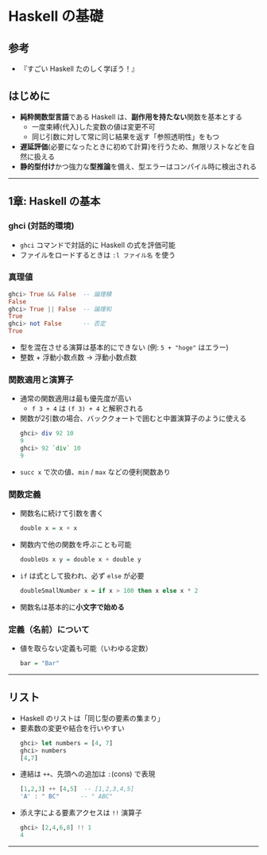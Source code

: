 # Haskell の基礎

## 参考
- 『すごい Haskell たのしく学ぼう！』

## はじめに
- **純粋関数型言語**である Haskell は、**副作用を持たない**関数を基本とする  
  - 一度束縛(代入)した変数の値は変更不可  
  - 同じ引数に対して常に同じ結果を返す「参照透明性」をもつ  
- **遅延評価**(必要になったときに初めて計算)を行うため、無限リストなどを自然に扱える  
- **静的型付け**かつ強力な**型推論**を備え、型エラーはコンパイル時に検出される  

---

## 1章: Haskell の基本

### ghci (対話的環境)
- `ghci` コマンドで対話的に Haskell の式を評価可能  
- ファイルをロードするときは `:l ファイル名` を使う

### 真理値
```haskell
ghci> True && False  -- 論理積
False
ghci> True || False  -- 論理和
True
ghci> not False      -- 否定
True
```
- 型を混在させる演算は基本的にできない (例: `5 + "hoge"` はエラー)  
- 整数 + 浮動小数点数 → 浮動小数点数

### 関数適用と演算子
- 通常の関数適用は最も優先度が高い  
  - `f 3 + 4` は `(f 3) + 4` と解釈される  
- 関数が2引数の場合、バッククォートで囲むと中置演算子のように使える  
  ```haskell
  ghci> div 92 10
  9
  ghci> 92 `div` 10
  9
  ```
- `succ x` で次の値、`min` / `max` などの便利関数あり

### 関数定義
- 関数名に続けて引数を書く
  ```haskell
  double x = x + x
  ```
- 関数内で他の関数を呼ぶことも可能
  ```haskell
  doubleUs x y = double x + double y
  ```
- `if` は式として扱われ、必ず `else` が必要
  ```haskell
  doubleSmallNumber x = if x > 100 then x else x * 2
  ```
- 関数名は基本的に**小文字で始める**

### 定義（名前）について
- 値を取らない定義も可能（いわゆる定数）
  ```haskell
  bar = "Bar"
  ```

---

## リスト
- Haskell のリストは「同じ型の要素の集まり」  
- 要素数の変更や結合を行いやすい
  ```haskell
  ghci> let numbers = [4, 7]
  ghci> numbers
  [4,7]
  ```
- 連結は `++`、先頭への追加は `:`(cons) で表現
  ```haskell
  [1,2,3] ++ [4,5]  -- [1,2,3,4,5]
  'A' : " BC"      -- " ABC"
  ```
- 添え字による要素アクセスは `!!` 演算子
  ```haskell
  ghci> [2,4,6,8] !! 1
  4
  ```

---
